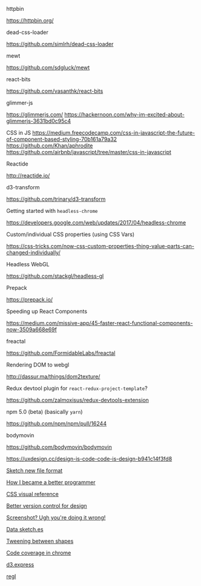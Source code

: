 httpbin

<https://httpbin.org/>

dead-css-loader

<https://github.com/simlrh/dead-css-loader>

mewt

<https://github.com/sdgluck/mewt>

react-bits

<https://github.com/vasanthk/react-bits>

glimmer-js

<https://glimmerjs.com/>
<https://hackernoon.com/why-im-excited-about-glimmerjs-3631bd0c95c4>

CSS in JS
<https://medium.freecodecamp.com/css-in-javascript-the-future-of-component-based-styling-70b161a79a32>
<https://github.com/Khan/aphrodite>
<https://github.com/airbnb/javascript/tree/master/css-in-javascript>

Reactide

<http://reactide.io/>

d3-transform

<https://github.com/trinary/d3-transform>

Getting started with `headless-chrome`

<https://developers.google.com/web/updates/2017/04/headless-chrome>

Custom/individual CSS properties (using CSS Vars)

<https://css-tricks.com/now-css-custom-properties-thing-value-parts-can-changed-individually/>

Headless WebGL

<https://github.com/stackgl/headless-gl>

Prepack

<https://prepack.io/>

Speeding up React Components

<https://medium.com/missive-app/45-faster-react-functional-components-now-3509a668e69f>

freactal

<https://github.com/FormidableLabs/freactal>

Rendering DOM to webgl

<http://dassur.ma/things/dom2texture/>

Redux devtool plugin for `react-redux-project-template`?

<https://github.com/zalmoxisus/redux-devtools-extension>


npm 5.0 (beta) (basically `yarn`)

<https://github.com/npm/npm/pull/16244>

bodymovin

<https://github.com/bodymovin/bodymovin>

https://uxdesign.cc/design-is-code-code-is-design-b941c14f3fd8

[Sketch new file format](https://uxdesign.cc/design-is-code-code-is-design-b941c14f3fd8)

[How I became a better programmer](http://jlongster.com/How-I-Became-Better-Programmer)

[CSS visual reference](http://cssreference.io/)

[Better version control for design](https://blog.framer.com/better-version-control-for-design-projects-5474ea4913f1)

[Screenshot? Ugh you're doing it wrong!](https://m.signalvnoise.com/screenshot-ugh-youre-doing-it-wrong-d17121c60016)

[Data sketch.es](http://www.datasketch.es/)

[Tweening between shapes](https://github.com/veltman/openvis)

[Code coverage in chrome](https://developers.google.com/web/updates/2017/04/devtools-release-notes#coverage)

[d3.express](https://medium.com/@mbostock/a-better-way-to-code-2b1d2876a3a0)

[regl](https://github.com/regl-project/regl)
